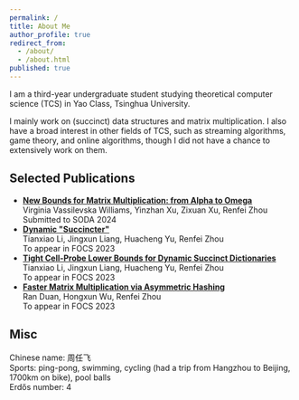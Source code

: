 ```yaml
---
permalink: /
title: About Me
author_profile: true
redirect_from:
  - /about/
  - /about.html
published: true
---
```


I am a third-year undergraduate student studying theoretical computer science (TCS) in Yao Class, Tsinghua University.

I mainly work on (succinct) data structures and matrix multiplication. I also have a broad interest in other fields of TCS, such as streaming algorithms, game theory, and online algorithms, though I did not have a chance to extensively work on them.

## Selected Publications

- **[New Bounds for Matrix Multiplication: from Alpha to Omega](https://arxiv.org/abs/2307.07970)**  
  Virginia Vassilevska Williams, Yinzhan Xu, Zixuan Xu, Renfei Zhou  
  Submitted to SODA 2024
- **[Dynamic "Succincter"](https://arxiv.org/abs/2309.12950)**  
  Tianxiao Li, Jingxun Liang, Huacheng Yu, Renfei Zhou  
  To appear in FOCS 2023
- [**Tight Cell-Probe Lower Bounds for Dynamic Succinct Dictionaries**](https://arxiv.org/abs/2306.02253)  
  Tianxiao Li, Jingxun Liang, Huacheng Yu, Renfei Zhou  
  To appear in FOCS 2023
- **[Faster Matrix Multiplication via Asymmetric Hashing](https://arxiv.org/abs/2210.10173)**  
  Ran Duan, Hongxun Wu, Renfei Zhou  
  To appear in FOCS 2023

## Misc

Chinese name: 周任飞  
Sports: ping-pong, swimming, cycling (had a trip from Hangzhou to Beijing, 1700km on bike), pool balls  
Erdős number: 4
